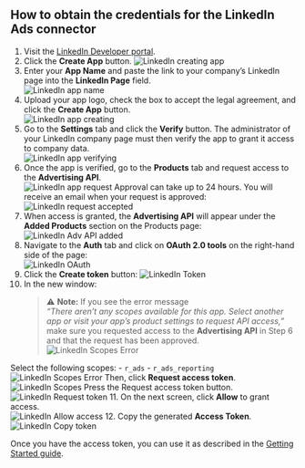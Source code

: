 ## How to obtain the credentials for the LinkedIn Ads connector

1. Visit the [LinkedIn Developer portal](https://developer.linkedin.com/ ).
2. Click the **Create App** button.
![LinkedIn creating app](/src/Integrations/LinkedIn/res/linkedin_createapp.png)
3. Enter your **App Name** and paste the link to your company’s LinkedIn page into the **LinkedIn Page** field.  
 ![LinkedIn app name](/src/Integrations/LinkedIn/res/linkedin_appname.png)
4. Upload your app logo, check the box to accept the legal agreement, and click the **Create App** button.  
 ![LinkedIn app creating](/src/Integrations/LinkedIn/res/linkedin_create.png)
5. Go to the **Settings** tab and click the **Verify** button. The administrator of your LinkedIn company page must then verify the app to grant it access to company data.  
 ![LinkedIn app verifying](/src/Integrations/LinkedIn/res/linkedin_verify.png)
6. Once the app is verified, go to the **Products** tab and request access to the **Advertising API**.  
 ![LinkedIn app request](/src/Integrations/LinkedIn/res/linkedin_request.png)
Approval can take up to 24 hours. You will receive an email when your request is approved:  
 ![LinkedIn request accepted](/src/Integrations/LinkedIn/res/linkedin_accepted.png)
7. When access is granted, the **Advertising API** will appear under the **Added Products** section on the Products page:  
 ![LinkedIn Adv API added](/src/Integrations/LinkedIn/res/linkedin_addedapi.png)
8. Navigate to the **Auth** tab and click on **OAuth 2.0 tools** on the right-hand side of the page:  
 ![LinkedIn OAuth](/src/Integrations/LinkedIn/res/linkedin_oauth.png)
9. Click the **Create token** button:
 ![LinkedIn Token](/src/Integrations/LinkedIn/res/linkedin_createtoken.png)
10. In the new window:
    > ⚠️ **Note:** If you see the error message  
    > _“There aren’t any scopes available for this app. Select another app or visit your app’s product settings to request API access,”_  
    > make sure you requested access to the **Advertising API** in Step 6 and that the request has been approved.  
 ![LinkedIn Scopes Error](/src/Integrations/LinkedIn/res/linkedin_error.png)

Select the following scopes:
    - `r_ads`
    - `r_ads_reporting`  
 ![LinkedIn Scopes Error](/src/Integrations/LinkedIn/res/linkedin_error.png)
Then, click **Request access token**.  
 ![LinkedIn Scopes](/src/Integrations/LinkedIn/res/linkedin_scope.png)
Press the Request access token button.
 ![LinkedIn Request token](/src/Integrations/LinkedIn/res/linkedin_requesttoken.png)
11. On the next screen, click **Allow** to grant access.  
 ![LinkedIn Allow access](/src/Integrations/LinkedIn/res/linkedin_allow.png)
12. Copy the generated **Access Token**.
 ![LinkedIn Copy token](/src/Integrations/LinkedIn/res/linkedin_copytoken.png)

Once you have the access token, you can use it as described in the [Getting Started guide](/src/Integrations/LinkedIn/GETTING_STARTED.md).